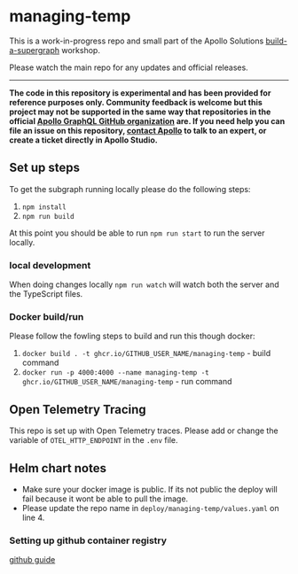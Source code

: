 # managing-temp

This is a work-in-progress repo and small part of the Apollo Solutions [build-a-supergraph](https://github.com/apollosolutions/build-a-supergraph) workshop.

Please watch the main repo for any updates and official releases.

---

**The code in this repository is experimental and has been provided for reference purposes only. Community feedback is welcome but this project may not be supported in the same way that repositories in the official [Apollo GraphQL GitHub organization](https://github.com/apollographql) are. If you need help you can file an issue on this repository, [contact Apollo](https://www.apollographql.com/contact-sales) to talk to an expert, or create a ticket directly in Apollo Studio.**

## Set up steps

To get the subgraph running locally please do the following steps:

1. `npm install`
2. `npm run build`

At this point you should be able to run `npm run start` to run the server locally.

### local development

When doing changes locally `npm run watch` will watch both the server and the TypeScript files.

### Docker build/run

Please follow the fowling steps to build and run this though docker:

1. `docker build . -t ghcr.io/GITHUB_USER_NAME/managing-temp` - build command
2. `docker run -p 4000:4000 --name managing-temp -t ghcr.io/GITHUB_USER_NAME/managing-temp` - run command

## Open Telemetry Tracing

This repo is set up with Open Telemetry traces. Please add or change the variable of `OTEL_HTTP_ENDPOINT` in the `.env` file.

## Helm chart notes

- Make sure your docker image is public. If its not public the deploy will fail because it wont be able to pull the image.
- Please update the repo name in `deploy/managing-temp/values.yaml` on line 4.

### Setting up github container registry

[github guide](https://docs.github.com/en/packages/working-with-a-github-packages-registry/working-with-the-container-registry)
